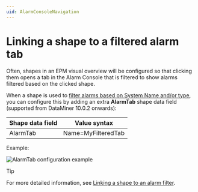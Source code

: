 ```yaml
---
uid: AlarmConsoleNavigation
---
```


# Linking a shape to a filtered alarm tab

Often, shapes in an EPM visual overview will be configured so that clicking them opens a tab in the Alarm Console that is filtered to show alarms filtered based on the clicked shape.

When a shape is used to [filter alarms based on System Name and/or type](xref:FilteringAlarmsUsingSystemNameType), you can configure this by adding an extra **AlarmTab** shape data field (supported from DataMiner 10.0.2 onwards):

| Shape data field | Value syntax       |
|------------------|--------------------|
| AlarmTab         | Name=MyFilteredTab |

Example:

![AlarmTab configuration example](~/develop/images/EPM_alarm_console_navigation_example.png)

> [!TIP]
> For more detailed information, see [Linking a shape to an alarm filter](xref:Linking_a_shape_to_an_alarm_filter).
